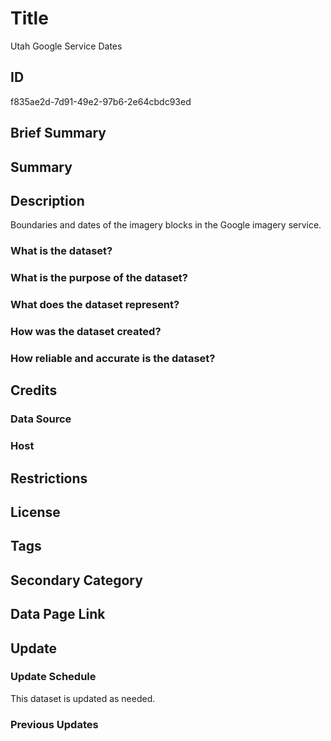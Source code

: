 # Title

Utah Google Service Dates

## ID

f835ae2d-7d91-49e2-97b6-2e64cbdc93ed

## Brief Summary

## Summary

## Description

Boundaries and dates of the imagery blocks in the Google imagery service.

### What is the dataset?

### What is the purpose of the dataset?

### What does the dataset represent?

### How was the dataset created?

### How reliable and accurate is the dataset?

## Credits

### Data Source

### Host

## Restrictions

## License

## Tags

## Secondary Category

## Data Page Link

## Update

### Update Schedule

This dataset is updated as needed.

### Previous Updates
